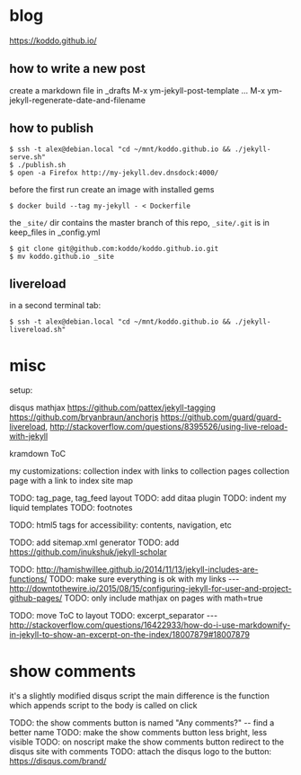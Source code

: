# blog

https://koddo.github.io/

## how to write a new post
create a markdown file in _drafts
M-x ym-jekyll-post-template
...
M-x ym-jekyll-regenerate-date-and-filename

## how to publish

```
$ ssh -t alex@debian.local "cd ~/mnt/koddo.github.io && ./jekyll-serve.sh"
$ ./publish.sh
$ open -a Firefox http://my-jekyll.dev.dnsdock:4000/
```

before the first run create an image with installed gems

```
$ docker build --tag my-jekyll - < Dockerfile
```

the `_site/` dir contains the master branch of this repo, `_site/.git` is in keep_files in _config.yml

```
$ git clone git@github.com:koddo/koddo.github.io.git
$ mv koddo.github.io _site
```

## livereload

in a second terminal tab:

```
$ ssh -t alex@debian.local "cd ~/mnt/koddo.github.io && ./jekyll-livereload.sh"
```



# misc

setup:

disqus
mathjax
https://github.com/pattex/jekyll-tagging
https://github.com/bryanbraun/anchorjs
https://github.com/guard/guard-livereload, http://stackoverflow.com/questions/8395526/using-live-reload-with-jekyll

kramdown ToC

my customizations:
collection index with links to collection pages
collection page with a link to index
site map


TODO: tag_page, tag_feed layout
TODO: add ditaa plugin
TODO: indent my liquid templates
TODO: footnotes

TODO: html5 tags for accessibility: contents, navigation, etc

TODO: add sitemap.xml generator
TODO: add https://github.com/inukshuk/jekyll-scholar

TODO: http://hamishwillee.github.io/2014/11/13/jekyll-includes-are-functions/
TODO: make sure everything is ok with my links --- http://downtothewire.io/2015/08/15/configuring-jekyll-for-user-and-project-github-pages/
TODO: only include mathjax on pages with math=true 

TODO: move ToC to layout
TODO: excerpt_separator --- http://stackoverflow.com/questions/16422933/how-do-i-use-markdownify-in-jekyll-to-show-an-excerpt-on-the-index/18007879#18007879

show comments
====================

it's a slightly modified disqus script
the main difference is the function which appends script to the body is called on click

TODO: the show comments button is named "Any comments?" -- find a better name
TODO: make the show comments button less bright, less visible
TODO: on noscript make the show comments button redirect to the disqus site with comments
TODO: attach the disqus logo to the button: https://disqus.com/brand/
